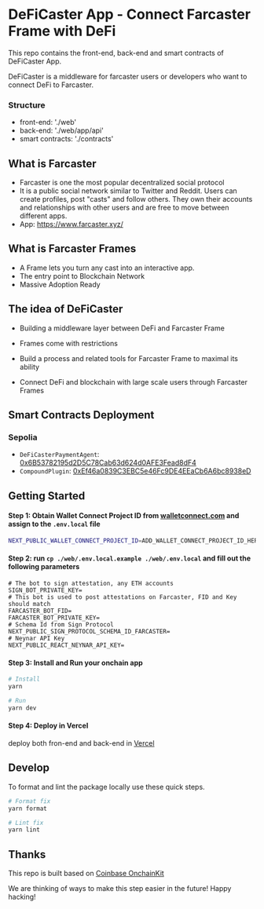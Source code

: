 # DeFiCaster App - Connect Farcaster Frame with DeFi

This repo contains the front-end, back-end and smart contracts of DeFiCaster App.

DeFiCaster is a middleware for farcaster users or developers who want to connect DeFi to Farcaster.

### Structure

- front-end: './web'
- back-end: './web/app/api'
- smart contracts: './contracts'

## What is Farcaster

- Farcaster is one the most popular decentralized social protocol
- It is a public social network similar to Twitter and Reddit. Users can create profiles, post "casts" and follow others. They own their accounts and relationships with other users and are free to move between different apps.
- App: https://www.farcaster.xyz/

## What is Farcaster Frames
- A Frame lets you turn any cast into an interactive app.
- The entry point to Blockchain Network
- Massive Adoption Ready

## The idea of DeFiCaster

- Building a middleware layer between DeFi and Farcaster Frame

- Frames come with restrictions

- Build a process and related tools for Farcaster Frame to maximal its ability

- Connect DeFi and blockchain with large scale users through Farcaster Frames

## Smart Contracts Deployment

### Sepolia

- `DeFiCasterPaymentAgent`: [0x6B53782195d2D5C78Cab63d624d0AFE3Fead8dF4](https://sepolia.etherscan.io/address/0x6B53782195d2D5C78Cab63d624d0AFE3Fead8dF4)
- `CompoundPlugin`: [0xEf46a0839C3EBC5e46Fc9DE4EEaCb6A6bc8938eD](https://sepolia.etherscan.io/address/0xEf46a0839C3EBC5e46Fc9DE4EEaCb6A6bc8938eD)


## Getting Started

#### Step 1: Obtain Wallet Connect Project ID from [walletconnect.com](https://cloud.walletconnect.com/sign-in) and assign to the `.env.local` file

```bash
NEXT_PUBLIC_WALLET_CONNECT_PROJECT_ID=ADD_WALLET_CONNECT_PROJECT_ID_HERE
```

#### Step 2: run `cp ./web/.env.local.example ./web/.env.local` and fill out the following parameters
```
# The bot to sign attestation, any ETH accounts
SIGN_BOT_PRIVATE_KEY=
# This bot is used to post attestations on Farcaster, FID and Key should match
FARCASTER_BOT_FID=
FARCASTER_BOT_PRIVATE_KEY=
# Schema Id from Sign Protocol
NEXT_PUBLIC_SIGN_PROTOCOL_SCHEMA_ID_FARCASTER=
# Neynar API Key
NEXT_PUBLIC_REACT_NEYNAR_API_KEY=
```

#### Step 3: Install and Run your onchain app

```bash
# Install
yarn

# Run
yarn dev
```

#### Step 4: Deploy in Vercel

deploy both fron-end and back-end in [Vercel](https://vercel.com/)

## Develop

To format and lint the package locally use these quick steps.

```bash
# Format fix
yarn format

# Lint fix
yarn lint
```

## Thanks

This repo is built based on [Coinbase OnchainKit](https://github.com/coinbase/onchainkit)

We are thinking of ways to make this step easier in the future! Happy hacking!
